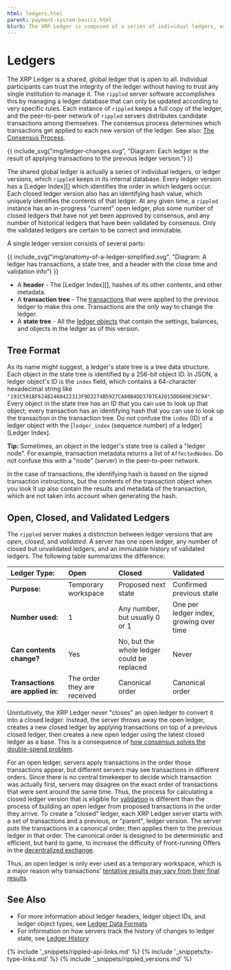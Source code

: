 ```yaml
---
html: ledgers.html
parent: payment-system-basics.html
blurb: The XRP Ledger is composed of a series of individual ledgers, or ledger versions, which rippled keeps in its internal database. Learn about the structure and contents of these ledgers.
---
```

# Ledgers

The XRP Ledger is a shared, global ledger that is open to all. Individual participants can trust the integrity of the ledger without having to trust any single institution to manage it. The `rippled` server software accomplishes this by managing a ledger database that can only be updated according to very specific rules. Each instance of `rippled` keeps a full copy of the ledger, and the peer-to-peer network of `rippled` servers distributes candidate transactions among themselves. The consensus process determines which transactions get applied to each new version of the ledger. See also: [The Consensus Process](consensus.html).

{{ include_svg("img/ledger-changes.svg", "Diagram: Each ledger is the result of applying transactions to the previous ledger version.") }}

The shared global ledger is actually a series of individual ledgers, or ledger versions, which `rippled` keeps in its internal database. Every ledger version has a [Ledger Index][] which identifies the order in which ledgers occur. Each closed ledger version also has an identifying hash value, which uniquely identifies the contents of that ledger. At any given time, a `rippled` instance has an in-progress "current" open ledger, plus some number of closed ledgers that have not yet been approved by consensus, and any number of historical ledgers that have been validated by consensus. Only the validated ledgers are certain to be correct and immutable.

A single ledger version consists of several parts:

{{ include_svg("img/anatomy-of-a-ledger-simplified.svg", "Diagram: A ledger has transactions, a state tree, and a header with the close time and validation info") }}

* A **header** - The [Ledger Index][], hashes of its other contents, and other metadata.
* A **transaction tree** - The [transactions](transaction-formats.html) that were applied to the previous ledger to make this one. Transactions are the _only_ way to change the ledger.
* A **state tree** - All the [ledger objects](ledger-object-types.html) that contain the settings, balances, and objects in the ledger as of this version.


## Tree Format

As its name might suggest, a ledger's state tree is a tree data structure. Each object in the state tree is identified by a 256-bit object ID. In JSON, a ledger object's ID is the `index` field, which contains a 64-character hexadecimal string like `"193C591BF62482468422313F9D3274B5927CA80B4DD3707E42015DD609E39C94"`. Every object in the state tree has an ID that you can use to look up that object; every transaction has an identifying hash that you can use to look up the transaction in the transaction tree. Do not confuse the `index` (ID) of a ledger object with the [`ledger_index` (sequence number) of a ledger][Ledger Index].

**Tip:** Sometimes, an object in the ledger's state tree is called a "ledger node". For example, transaction metadata returns a list of `AffectedNodes`. Do not confuse this with a "node" (server) in the peer-to-peer network.

In the case of transactions, the identifying hash is based on the signed transaction instructions, but the contents of the transaction object when you look it up also contain the results and metadata of the transaction, which are not taken into account when generating the hash.

## Open, Closed, and Validated Ledgers

The `rippled` server makes a distinction between ledger versions that are _open_, _closed_, and _validated_. A server has one open ledger, any number of closed but unvalidated ledgers, and an immutable history of validated ledgers. The following table summarizes the difference:

<div id="table_ledgers"></div>

| Ledger Type:                      | Open                        | Closed                                     | Validated |
|:---------------------------------|:----------------------------|:-------------------------------------------|:--|
| **Purpose:**                     | Temporary workspace         | Proposed next state                        | Confirmed previous state |
| **Number used:**                 | 1                           | Any number, but usually 0 or 1             | One per ledger index, growing over time |
| **Can contents change?**         | Yes                         | No, but the whole ledger could be replaced | Never |
| **Transactions are applied in:** | The order they are received | Canonical order                            | Canonical order |

Unintuitively, the XRP Ledger never "closes" an open ledger to convert it into a closed ledger. Instead, the server throws away the open ledger, creates a new closed ledger by applying transactions on top of a previous closed ledger, then creates a new open ledger using the latest closed ledger as a base. This is a consequence of [how consensus solves the double-spend problem](consensus-principles-and-rules.html#simplifying-the-problem).

For an open ledger, servers apply transactions in the order those transactions appear, but different servers may see transactions in different orders. Since there is no central timekeeper to decide which transaction was actually first, servers may disagree on the exact order of transactions that were sent around the same time. Thus, the process for calculating a closed ledger version that is eligible for [validation](consensus.html#validation) is different than the process of building an open ledger from proposed transactions in the order they arrive. To create a "closed" ledger, each XRP Ledger server starts with a set of transactions and a previous, or "parent", ledger version. The server puts the transactions in a canonical order, then applies them to the previous ledger in that order. The canonical order is designed to be deterministic and efficient, but hard to game, to increase the difficulty of front-running Offers in the [decentralized exchange](decentralized-exchange.html).

Thus, an open ledger is only ever used as a temporary workspace, which is a major reason why transactions' [tentative results may vary from their final results](finality-of-results.html).


## See Also

- For more information about ledger headers, ledger object IDs, and ledger object types, see [Ledger Data Formats](ledger-data-formats.html)
- For information on how servers track the history of changes to ledger state, see [Ledger History](ledger-history.html)


<!--{# common link defs #}-->
{% include '_snippets/rippled-api-links.md' %}
{% include '_snippets/tx-type-links.md' %}
{% include '_snippets/rippled_versions.md' %}
